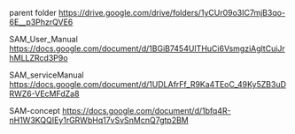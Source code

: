 parent folder              https://drive.google.com/drive/folders/1yCUr09o3IC7mjB3qo-6E__p3PhzrQVE6

SAM_User_Manual            https://docs.google.com/document/d/1BGiB7454UITHuCi6VsmgziAgltCuiJrhMLLZRcd3P9o

SAM_serviceManual          https://docs.google.com/document/d/1UDLAfrFf_R9Ka4TEoC_49Ky5ZB3uDRWZ6-VEcMFdZa8

SAM-concept                https://docs.google.com/document/d/1bfq4R-nH1W3KQQIEy1rGRWbHq17vSvSnMcnQ7gtp2BM

